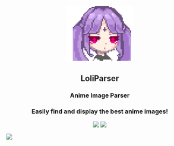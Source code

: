 <p align="center">
  <img src="ICON.png" height="150">
</p>

<h2 align="center"> LoliParser </h2>

<h3 align="center"> Anime Image Parser </h3>
<h3 align="center"> Easily find and display the best anime images! </h3>

<p align="center">
  <a href=https://github.com/AaronFeng753/Waifu2x-Extension-GUI/releases/latest><img src="https://img.shields.io/github/v/release/aaronfeng753/waifu2x-extension-gui?label=Latest%20stable%20release&style=flat-square&color=brightgreen"></a>
  <img src="https://img.shields.io/badge/Support-Windows%20x64-blue?logo=Windows&style=flat-square">
</p>


<p align="left">
  <img src="/.github/README/Powered_by_nvidia.jpg" height="70">
</p>
